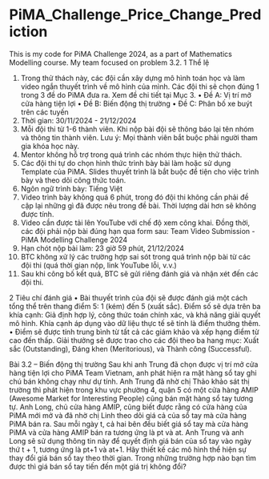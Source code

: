 # PiMA_Challenge_Price_Change_Prediction
This is my code for PiMA Challenge 2024, as a part of Mathematics Modelling course. My team focused on problem 3.2. 
1 Thể lệ
1. Trong thử thách này, các đội cần xây dựng mô hình toán học và làm video ngắn thuyết
trình về mô hình của mình. Các đội thi sẽ chọn đúng 1 trong 3 đề do PiMA đưa ra.
Xem đề chi tiết tại Mục 3.
• Đề A: Vị trí mở cửa hàng tiện lợi
• Đề B: Biến động thị trường
• Đề C: Phân bố xe buýt trên các tuyến
2. Thời gian: 30/11/2024 - 21/12/2024
3. Mỗi đội thi từ 1-6 thành viên. Khi nộp bài đội sẽ thông báo lại tên nhóm và thông tin
thành viên. Lưu ý: Mọi thành viên bắt buộc phải người tham gia khóa học này.
4. Mentor không hỗ trợ trong quá trình các nhóm thực hiện thử thách.
5. Các đội thi tự do chọn hình thức trình bày bài làm hoặc sử dụng Template của PiMA.
Slides thuyết trình là bắt buộc để tiện cho việc trình bày và theo dõi công thức toán.
6. Ngôn ngữ trình bày: Tiếng Việt
7. Video trình bày không quá 6 phút, trong đó đội thi không cần phải đề cập lại những
gì đã được nêu trong đề bài. Thời lượng dài hơn sẽ không được tính.
8. Video cần được tải lên YouTube với chế độ xem công khai. Đồng thời, các đội phải
nộp bài đúng hạn qua form sau: Team Video Submission - PiMA Modelling Challenge
2024
9. Hạn chót nộp bài làm: 23 giờ 59 phút, 21/12/2024
10. BTC không xử lý các trường hợp sai sót trong quá trình nộp bài từ các đội thi (quá
thời gian nộp, link YouTube lỗi, v.v.)
11. Sau khi công bố kết quả, BTC sẽ gửi riêng đánh giá và nhận xét đến các đội thi.

2 Tiêu chí đánh giá
• Bài thuyết trình của đội sẽ được đánh giá một cách tổng thể trên thang điểm 5: 1
(kém) đến 5 (xuất sắc). Điểm số sẽ dựa trên ba khía cạnh: Giả định hợp lý, công thức
toán chính xác, và khả năng giải quyết mô hình. Khía cạnh áp dụng vào dữ liệu thực tế
sẽ tính là điểm thưởng thêm.
• Điểm sẽ được tính trung bình từ tất cả các giám khảo và xếp hạng điểm từ cao đến
thấp. Giải thưởng sẽ được trao cho các đội theo ba hang mục: Xuất sắc (Outstanding),
Đáng khen (Meritorious), và Thành công (Successful).

Bài 3.2 – Biến động thị trường
Sau khi anh Trung đã chọn được vị trí mở cửa hàng tiện lợi cho PiMA Team Vietnam, anh phát hiện ra mặt hàng sổ tay ghi chú bán không chạy như dự tính. Anh Trung đã nhờ chị Thảo khảo sát thị trường thì phát hiện trong khu vực phường 4, quận 5 có một cửa hàng AMIP (Awesome Market for Interesting People) cũng bán mặt hàng sổ tay tương tự. Anh Long, chủ cửa hàng AMIP, cũng biết được rằng có cửa hàng của PiMA mới mở và đã nhờ chị Linh theo dõi giá cả của sổ tay mà cửa hàng PiMA bán ra. Sau mỗi ngày t, cả hai bên đều biết giá sổ tay mà cửa hàng PiMA và cửa hàng AMIP bán ra tương ứng là pt và at. Anh Trung và anh Long sẽ sử dụng thông tin này để quyết định giá bán của sổ tay vào ngày thứ t + 1, tương ứng là pt+1 và at+1. Hãy thiết kế các mô hình thể hiện sự thay đổi giá bán sổ tay theo thời gian. Trong những trường hợp nào bạn tìm được thì giá bán sổ tay tiến đến một giá trị không đổi?
